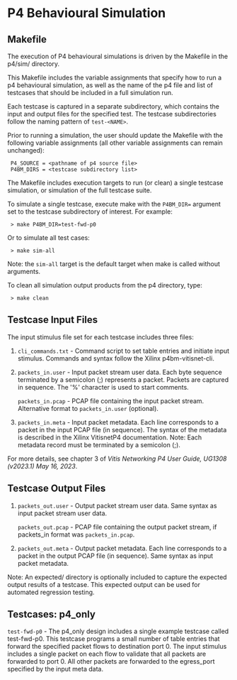 # P4 Behavioural Simulation

## Makefile

The execution of P4 behavioural simulations is driven by the Makefile
in the p4/sim/ directory.

This Makefile includes the variable assignments that specify how to run
a p4 behavioural simulation, as well as the name of the p4 file and list
of testcases that should be included in a full simulation run.

Each testcase is captured in a separate subdirectory, which contains the
input and output files for the specified test.  The testcase subdirectories
follow the naming pattern of `test-<NAME>`.

Prior to running a simulation, the user should update the Makefile with the
following variable assignments (all other variable assignments can remain
unchanged):

     P4_SOURCE = <pathname of p4 source file>
     P4BM_DIRS = <testcase subdirectory list>

The Makefile includes execution targets to run (or clean) a single testcase
simulation, or simulation of the full testcase suite.

To simulate a single testcase, execute make with the `P4BM_DIR=` argument
set to the testcase subdirectory of interest.  For example:

     > make P4BM_DIR=test-fwd-p0

Or to simulate all test cases:

     > make sim-all

Note: the `sim-all` target is the default target when make is called without
arguments.

To clean all simulation output products from the p4 directory, type:

     > make clean


## Testcase Input Files

The input stimulus file set for each testcase includes three files:

1. `cli_commands.txt` - Command script to set table entries and initiate input
stimulus. Commands and syntax follow the Xilinx p4bm-vitisnet-cli.

2. `packets_in.user` - Input packet stream user data.  Each byte sequence terminated
by a semicolon (;) represents a packet.  Packets are captured in sequence.  The '%'
character is used to start comments.

    `packets_in.pcap` - PCAP file containing the input packet stream.
                        Alternative format to `packets_in.user` (optional).

3. `packets_in.meta` - Input packet metadata.  Each line corresponds
to a packet in the input PCAP file (in sequence).  The syntax of the metadata
is described in the Xilinx VitisnetP4 documentation.  Note: Each metadata record
must be terminated by a semicolon (;).

For more details, see chapter 3 of *Vitis Networking P4 User Guide, UG1308 (v2023.1) May 16, 2023*.


## Testcase Output Files

1. `packets_out.user` - Output packet stream user data. Same syntax as input
packet stream user data.

   `packets_out.pcap` - PCAP file containing the output packet stream,
                        if packets_in format was `packets_in.pcap`.

2. `packets_out.meta` - Output packet metadata.  Each line corresponds
to a packet in the output PCAP file (in sequence).  Same syntax as input
packet metadata.

Note: An expected/ directory is optionally included to capture the expected
output results of a testcase.  This expected output can be used for
automated regression testing.


## Testcases: p4_only

`test-fwd-p0` - The p4_only design includes a single example testcase called
test-fwd-p0.  This testcase programs a small number of table entries that
forward the specified packet flows to destination port 0.  The input
stimulus includes a single packet on each flow to validate that all packets
are forwarded to port 0.  All other packets are forwarded to the egress_port specified
by the input meta data.
